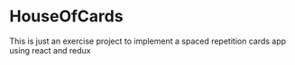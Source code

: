 # HouseOfCards
This is just an exercise project
to implement a spaced repetition cards app 
using react and redux

